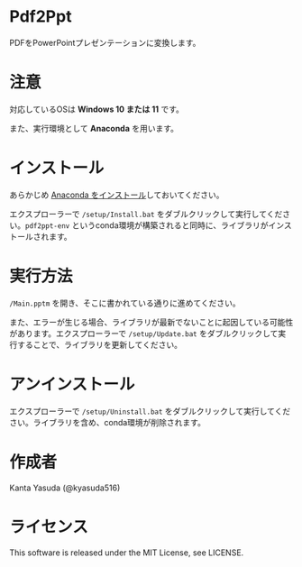 # Pdf2Ppt
PDFをPowerPointプレゼンテーションに変換します。

# 注意
対応しているOSは **Windows 10 または 11** です。

また、実行環境として **Anaconda** を用います。

# インストール
あらかじめ [Anaconda をインストール](https://www.anaconda.com/products/distribution#:~:text=64%2DBit%20Graphical%20Installer%20(786%20MB) "Anaconda | Anaconda Distribution")しておいてください。

エクスプローラーで `/setup/Install.bat` をダブルクリックして実行してください。`pdf2ppt-env` というconda環境が構築されると同時に、ライブラリがインストールされます。

# 実行方法
`/Main.pptm` を開き、そこに書かれている通りに進めてください。

また、エラーが生じる場合、ライブラリが最新でないことに起因している可能性があります。エクスプローラーで `/setup/Update.bat` をダブルクリックして実行することで、ライブラリを更新してください。

# アンインストール
エクスプローラーで `/setup/Uninstall.bat` をダブルクリックして実行してください。ライブラリを含め、conda環境が削除されます。

# 作成者
Kanta Yasuda (@kyasuda516)

# ライセンス
This software is released under the MIT License, see LICENSE.
